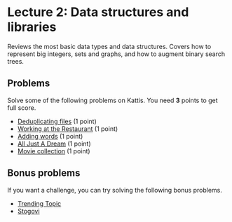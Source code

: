 # Lecture 2: Data structures and libraries

Reviews the most basic data types and data structures. Covers how to represent big integers, sets and graphs, and how to augment binary search trees.

<h2>Problems</h2>
Solve some of the following problems on Kattis. You need <b>3</b> points to get full score.
<ul>
<li><a href="https://open.kattis.com/problems/deduplicatingfiles">Deduplicating files</a> (1 point)</li>
<li><a href="https://open.kattis.com/problems/restaurant">Working at the Restaurant</a> (1 point)</li>
<li><a href="https://open.kattis.com/problems/addingwords">Adding words</a> (1 point)</li>
<li><a href="https://open.kattis.com/problems/dream">All Just A Dream</a> (1 point)</li>
<li><a href="https://open.kattis.com/problems/moviecollection">Movie collection</a> (1 point)</li>
</ul>
<h2>Bonus problems</h2>
If you want a challenge, you can try solving the following bonus problems.
<ul>
<li><a href="https://open.kattis.com/problems/trendingtopic">Trending Topic</a></li>
<li><a href="https://open.kattis.com/problems/stogovi">Stogovi</a></li>
</ul>
